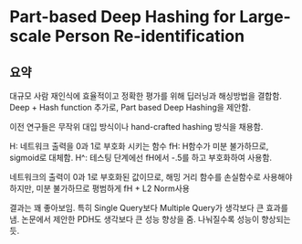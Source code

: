 # Part-based Deep Hashing for Large-scale Person Re-identification

## 요약

대규모 사람 재인식에 효율적이고 정확한 평가를 위해 딥러닝과 해싱방법을 결합함.
Deep + Hash function
추가로, Part based Deep Hashing을 제안함.

이전 연구들은 무작위 대입 방식이나 hand-crafted hashing 방식을 채용함.

H: 네트워크 출력을 0과 1로 부호화 시키는 함수
fH: H함수가 미분 불가하므로, sigmoid로 대체함.
H^: 테스팅 단계에선 fH에서 -.5를 하고 부호화하여 사용함.

네트워크의 출력이 0과 1로 부호화된 값이므로, 해밍 거리 함수를 손실함수로 사용해야하지만, 미분 불가하므로 평범하게 fH + L2 Norm사용

결과는 꽤 좋아보임.
특히 Single Query보다 Multiple Query가 생각보다 큰 효과를 냄.
논문에서 제안한 PDH도 생각보다 큰 성능 향상을 줌.
나눠질수록 성능이 향상되는듯.
